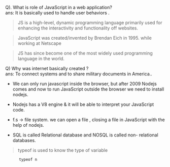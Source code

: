 Q). What is role of JavaScript in a web application? <br>
ans: It is basically used to handle user behaviors . <br>

> JS is a high-level, dynamic programming language primarily used for enhancing the interactivity and functionality off websites.

> JavaScript was created/invented by Brendan Eich in 1995. while working at Netscape

>JS has since become one of  the most widely used programming language in the world.


Q) Why was internet basically created ? <br>
ans: To connect systems and to share military documents in America..

- We can only run javascript inside the browser, but after 2009 Nodejs comes and now to run JavaScript outside the browser we need to install nodejs.
- Nodejs has a V8 engine & it will be able to interpret your JavaScript code.

- f.s -> file system. we can open a file , closing a file in JavaScript with the help of nodejs.

- SQL is called Relational database and NOSQL is called non- relational databases.


>typeof is used to know the type of variable
          
          typeof n
